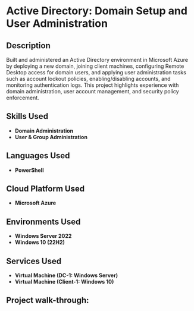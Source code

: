 <h1>Active Directory: Domain Setup and User Administration</h1>
<h2>Description</h2>
Built and administered an Active Directory environment in Microsoft Azure by deploying a new domain, joining client machines, configuring Remote Desktop access for domain users, and applying user administration tasks such as account lockout policies, enabling/disabling accounts, and monitoring authentication logs. This project highlights experience with domain administration, user account management, and security policy enforcement.

<h2>Skills Used</h2>

- <b>Domain Administration</b>
- <b>User & Group Administration</b>

<h2>Languages Used</h2>

- <b>PowerShell</b>

<h2>Cloud Platform Used</h2>

- <b>Microsoft Azure</b>

<h2>Environments Used</h2>

- <b>Windows Server 2022</b> 
- <b>Windows 10 (22H2)</b>

<h2>Services Used</h2>

- <b>Virtual Machine (DC-1: Windows Server)</b> 
- <b>Virtual Machine (Client-1: Windows 10)</b>

<h2>Project walk-through:</h2>
